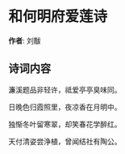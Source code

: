 # 和何明府爱莲诗

**作者**: 刘黻

## 诗词内容

濂溪题品非轻许，祗爱亭亭臭味同。

日晚色归霞照里，夜凉香在月明中。

独惭冬叶留寒翠，却笑春花学醉红。

天付清姿尝浄植，曾闻结社有陶公。

